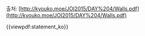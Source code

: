 출처: [http://kyouko.moe/JOI2015/DAY%204/Walls.pdf](http://kyouko.moe/JOI2015/DAY%204/Walls.pdf)

{{viewpdf:statement_ko}}